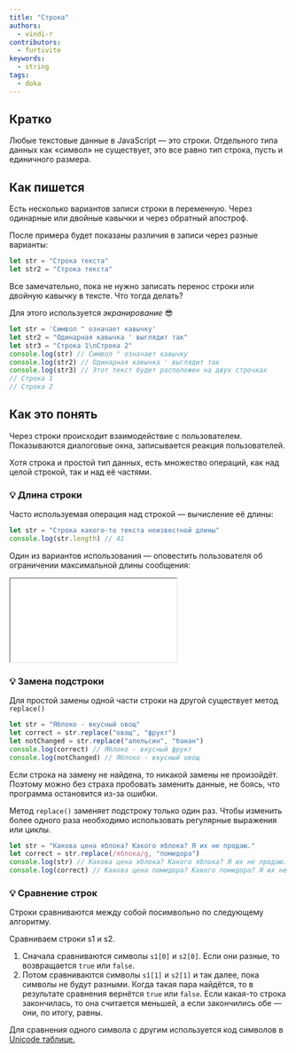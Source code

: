 ```yaml
---
title: "Строка"
authors:
  - vindi-r
contributors:
  - furtivite
keywords:
  - string
tags:
  - doka
---
```


## Кратко

Любые текстовые данные в JavaScript — это строки. Отдельного типа данных как «символ» не существует, это все равно тип строка, пусть и единичного размера.

## Как пишется

Есть несколько вариантов записи строки в переменную. Через одинарные или двойные кавычки и через обратный апостроф.

После примера будет показаны различия в записи через разные варианты:

```js
let str = "Строка текста"
let str2 = "Строка текста"
```

Все замечательно, пока не нужно записать перенос строки или двойную кавычку в тексте. Что тогда делать?

Для этого используется _экранирование_ 😎

```js
let str = 'Символ " означает кавычку'
let str2 = "Одинарная кавычка ' выглядит так"
let str3 = "Строка 1\nСтрока 2"
console.log(str) // Символ " означает кавычку
console.log(str2) // Одинарная кавычка ' выглядит так
console.log(str3) // Этот текст будет расположен на двух строчках
// Строка 1
// Строка 2
```

## Как это понять

Через строки происходит взаимодействие с пользователем. Показываются диалоговые окна, записывается реакция пользователей.

Хотя строка и простой тип данных, есть множество операций, как над целой строкой, так и над её частями.

### 💡 Длина строки

Часто используемая операция над строкой — вычисление её длины:

```js
let str = "Строка какого-то текста неизвестной длины"
console.log(str.length) // 41
```

Один из вариантов использования — оповестить пользователя об ограничении максимальной длины сообщения:

<iframe title="Название — Строка — Дока" src="demos/vindi-r-QPBEjO

### 💡 Доступ к элементам строки

Хоть строка и примитивный тип данных, можно получить доступ к каждому символу любой строки:

```js
let str = "Это строка"
console.log(str[4]) // с
```

Выглядит это, как обращение к элементу массива. Да похоже, но в отличие от массива — нельзя заменить конкретный символ в строке через такое обращение. Если очень нужно, то придётся создать новую строку с изменённым символом или [воспользоваться методом replace](/js/TODO).

### 💡 Смена регистра

Для приведения строки к нижнему регистру используется метод `toLowerCase()`, а для приведения к верхнему — `toUpperCase()`

```js
console.log("СОБАКА".toLowerCase()) // собака
console.log("котик".toUpperCase()) // КОТИК
```

Зачем это нужно? К примеру, для нормализации текста, например в полях ввода:

<iframe title="Название — Строка — Дока" src="demos/vindi-r-zXLoJL

### 💡 Поиск подстроки

Для поиска одной строки внутри другой есть метод `indexOf()`

```js
let str = "Строка текста ABCDEFGH"
let index = str.indexOf("ABC") // 14
let notFoundIndex = str.indexOf("test") // -1
```

Что даёт эта информация? В переменной index появится номер позиции с которой начинается подстрока `ABC`. Если же поиск не удастся, то в переменной будет -1.

### 💡 Взятие подстроки

Самый удобный способ получить подстроку это `slice()`. Метод slice может принимать один или два аргумента.

Если указаны два аргумента (start, end), то получится строка, которая начинается с символа start и заканчивается символом end.

Если указан один аргумент (start), то результатом будет строка, начинающаяся с символа start, но без ограничения по символам.

```js
let str = "Звук кота: мяу"
console.log(str.slice(0, 4)) // Звук
// из str взяты символы начиная с позиции 0 и до позиции 4
console.log(str.slice(-3)) // мяу
// из str взяты символы начиная с 3 последних и до конца строки
```

Также существуют методы substr и substring. Их использование менее удобно чем slice. Причина простая — методы называются похоже, и в некоторых случаях ведут себя похоже, а иногда совершенно по разному. Это приводит к путанице, вот пример:

```js
let str = "Звук кота: мяу"
console.log(str.substr(0, 4)) // Звук
console.log(str.substr(-3)) // мяу
// Те же индексы при упортреблении substring
console.log(str.substring(0, 4)) // Звук
console.log(str.substring(-3)) // Звук кота: мяу
// substring игнорирует отрицательные индексы, считает, что там 0
```

При взятии подстроки с нулевого элемента все методы ведут себя похоже. А вот в случае с ненулевым начальным индексом уже заметна разница.

```js
let str = "Мяу говорит кот, облизываясь"
// Будет взята подстрока начиная с индекса 4 по 11
console.log(str.slice(4, 11)) // говорит
// Будет взята подстрока начиная с индекса 4, в количестве 11 символов
console.log(str.substr(4, 11)) // говорит кот
// Будет взята подстрока начиная с индекса 4 по 11
console.log(str.substring(4, 11)) // говорит
```

Чтобы не путаться, лучше использовать slice, так как он поддерживает отрицательные индексы взятия подстроки, и его сложно перепутать с другими методами. Это удобно.

К примеру, можно модифицировать то, что пишет пользователь, по каким-либо правилам:

<iframe title="Название — Строка — Дока" src="demos/vindi-r-zXLZLN/index.html"></iframe>

### 💡 Замена подстроки

Для простой замены одной части строки на другой существует метод `replace()`

```js
let str = "Яблоко - вкусный овощ"
let correct = str.replace("овощ", "фрукт")
let notChanged = str.replace("апельсин", "банан")
console.log(correct) // Яблоко - вкусный фрукт
console.log(notChanged) // Яблоко - вкусный овощ
```

Если строка на замену не найдена, то никакой замены не произойдёт. Поэтому можно без страха пробовать заменить данные, не боясь, что программа остановится из-за ошибки.

Метод `replace()` заменяет подстроку только один раз. Чтобы изменить более одного раза необходимо использовать регулярные выражения или циклы.

```js
let str = "Какова цена яблока? Какого яблока? Я их не продаю."
let correct = str.replace(/яблока/g, "помидора")
console.log(str) // Какова цена яблока? Какого яблока? Я их не продаю.
console.log(correct) // Какова цена помидора? Какого помидора? Я их не продаю.
```

### 💡 Сравнение строк

Строки сравниваются между собой посимвольно по следующему алгоритму.

Сравниваем строки s1 и s2.

1. Сначала сравниваются символы `s1[0]` и `s2[0]`. Если они разные, то возвращается `true` или `false`.
2. Потом сравниваются символы `s1[1]` и `s2[1]` и так далее, пока символы не будут разными. Когда такая пара найдётся, то в результате сравнения вернётся `true` или `false`. Если какая-то строка закончилась, то она считается меньшей, а если закончились обе — они, по итогу, равны.

Для сравнения одного символа с другим используется код символов в [Unicode таблице.](https://unicode-table.com/ru/)
